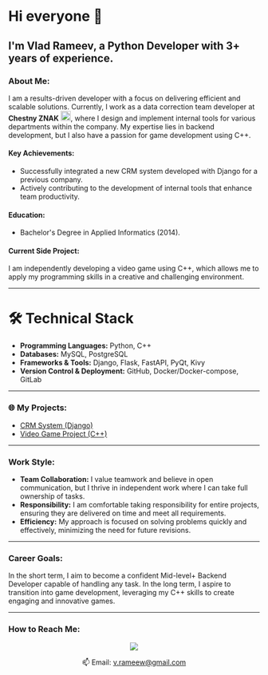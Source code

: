 # Hi everyone 👋

## I'm Vlad Rameev, a Python Developer with 3+ years of experience.

### About Me:
I am a results-driven developer with a focus on delivering efficient and scalable solutions. Currently, I work as a data correction team developer at **Chestny ZNAK** <a href="https://честныйзнак.рф/"><img src="https://play-lh.googleusercontent.com/qJqLhVsTXHpSUU0TtL_d0G6R04C87LilB5q6pBrFmiYH0IXu5crGLKZRg8lRwfflEA" width="20" height="20"/></a>, where I design and implement internal tools for various departments within the company. My expertise lies in backend development, but I also have a passion for game development using C++.

#### Key Achievements:
- Successfully integrated a new CRM system developed with Django for a previous company.
- Actively contributing to the development of internal tools that enhance team productivity.

#### Education:
- Bachelor's Degree in Applied Informatics (2014).

#### Current Side Project:
I am independently developing a video game using C++, which allows me to apply my programming skills in a creative and challenging environment.

---

# 🛠 Technical Stack

- **Programming Languages:** Python, C++
- **Databases:** MySQL, PostgreSQL
- **Frameworks & Tools:** Django, Flask, FastAPI, PyQt, Kivy
- **Version Control & Deployment:** GitHub, Docker/Docker-compose, GitLab

---

### 🌐 My Projects:
- [CRM System (Django)](https://example.com)
- [Video Game Project (C++)](https://example.com)

---

### Work Style:
- **Team Collaboration:** I value teamwork and believe in open communication, but I thrive in independent work where I can take full ownership of tasks.
- **Responsibility:** I am comfortable taking responsibility for entire projects, ensuring they are delivered on time and meet all requirements.
- **Efficiency:** My approach is focused on solving problems quickly and effectively, minimizing the need for future revisions.

---

### Career Goals:
In the short term, I aim to become a confident Mid-level+ Backend Developer capable of handling any task. In the long term, I aspire to transition into game development, leveraging my C++ skills to create engaging and innovative games.

---

### How to Reach Me:
<p align='center'>
   <a href="https://t.me/VladislavRameev">
       <img src="https://img.shields.io/badge/Telegram-2CA5E0?style=for-the-badge&logo=telegram&logoColor=white"/>
   </a>
</p>

<p align='center'>
   📫 Email: <a href='mailto:v.rameew@gmail.com'>v.rameew@gmail.com</a>
</p>
